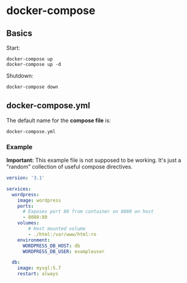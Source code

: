 # docker-compose

## Basics

Start:

    docker-compose up
    docker-compose up -d

Shutdown:

    docker-compose down

## docker-compose.yml

The default name for the **compose file** is:

    docker-compose.yml

### Example

**Important:** This example file is not supposed to be working. It's just a "random" collection of useful compose directives.

```yml
version: '3.1'

services:
  wordpress:
    image: wordpress
    ports:
      # Exposes port 80 from container on 8080 on host
      - 8080:80
    volumes:
        # Host mounted volume
        - ./html:/var/www/html:ro
    environment:
      WORDPRESS_DB_HOST: db
      WORDPRESS_DB_USER: exampleuser

  db:
    image: mysql:5.7
    restart: always
```
